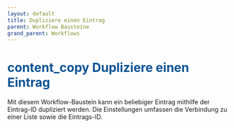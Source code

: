 ```yaml
---
layout: default
title: Dupliziere einen Eintrag
parent: Workflow Bausteine
grand_parent: Workflows
---
```


# <span style="color:#0b5394"><span class="material-icons">content_copy</span> **Dupliziere einen Eintrag**</span>

Mit diesem Workflow-Baustein kann ein beliebiger Eintrag mithilfe der Eintrag-ID dupliziert werden.
Die Einstellungen umfassen die Verbindung zu einer Liste sowie die Eintrags-ID.
